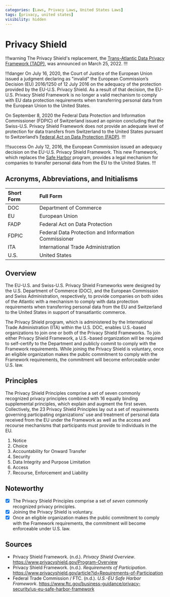 ```yaml
---
categories: [Laws, Privacy Laws, United States Laws]
tags: [privacy, united states]
visibility: hidden
---
```


# Privacy Shield

!!!warning
The Privacy Shield's replacement, the [Trans-Atlantic Data Privacy Framework (TADP)](/laws/tadp.md), was announced on March 25, 2022.
!!!

!!!danger
On July 16, 2020, the Court of Justice of the European Union issued a judgment declaring as "invalid" the European Commission’s Decision (EU) 2016/1250 of 12 July 2016 on the adequacy of the protection provided by the EU-U.S. Privacy Shield. As a result of that decision, the EU-U.S. Privacy Shield Framework is no longer a valid mechanism to comply with EU data protection requirements when transferring personal data from the European Union to the United States.

On September 8, 2020 the Federal Data Protection and Information Commissioner (FDPIC) of Switzerland issued an opinion concluding that the Swiss-U.S. Privacy Shield Framework does not provide an adequate level of protection for data transfers from Switzerland to the United States pursuant to Switzerland’s [Federal Act on Data Protection (FADP)](/laws/fadp.md).
!!!

!!!success
On July 12, 2016, the European Commission issued an adequacy decision on the EU-U.S. Privacy Shield Framework. This new Framework, which replaces the [Safe Harbor](/laws/safe-harbor.md) program, provides a legal mechanism for companies to transfer personal data from the EU to the United States.
!!!

## Acronyms, Abbreviations, and Initialisms

Short Form | Full Form
:--- | :---
DOC | Department of Commerce
EU | European Union
FADP | Federal Act on Data Protection
FDPIC | Federal Data Protection and Information Commissioner
ITA | International Trade Administration
U.S. | United States

## Overview

The EU-U.S. and Swiss-U.S. Privacy Shield Frameworks were designed by the U.S. Department of Commerce (DOC), and the European Commission and Swiss Administration, respectively, to provide companies on both sides of the Atlantic with a mechanism to comply with data protection requirements when transferring personal data from the EU and Switzerland to the United States in support of transatlantic commerce.

The Privacy Shield program, which is administered by the International Trade Administration (ITA) within the U.S. DOC, enables U.S.-based organizations to join one or both of the Privacy Shield Frameworks. To join either Privacy Shield Framework, a U.S.-based organization will be required to self-certify to the Department and publicly commit to comply with the Framework requirements. While joining the Privacy Shield is voluntary, once an eligible organization makes the public commitment to comply with the Framework requirements, the commitment will become enforceable under U.S. law.

## Principles

The Privacy Shield Principles comprise a set of seven commonly recognized privacy principles combined with 16 equally binding supplemental principles, which explain and augment the first seven. Collectively, the 23 Privacy Shield Principles lay out a set of requirements governing participating organizations' use and treatment of personal data received from the EU under the Framework as well as the access and recourse mechanisms that participants must provide to individuals in the EU.

1. Notice
2. Choice
3. Accountability for Onward Transfer
4. Security
5. Data Integrity and Purpose Limitation
6. Access
7. Recourse, Enforcement and Liability

## Noteworthy

- [x] The Privacy Shield Principles comprise a set of *seven* commonly recognized privacy principles.
- [x] Joining the Privacy Shield is voluntary.
- [x] Once an eligible organization makes the public commitment to comply with the Framework requirements, the commitment will become enforceable under U.S. law.

## Sources

- Privacy Shield Framework. (n.d.). *Privacy Shield Overview*. https://www.privacyshield.gov/Program-Overview
- Privacy Shield Framework. (n.d.). *Requirements of Participation*. https://www.privacyshield.gov/article?id=Requirements-of-Participation
- Federal Trade Commission / FTC. (n.d.). *U.S.-EU Safe Harbor Framework*. https://www.ftc.gov/business-guidance/privacy-security/us-eu-safe-harbor-framework